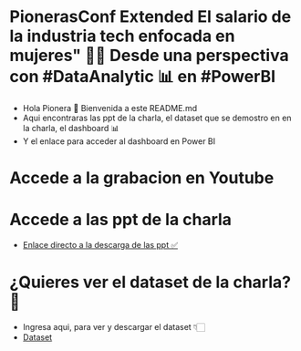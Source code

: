# PionerasConf Extended El salario de la industria tech enfocada en mujeres" 👩‍💻 Desde una perspectiva con #DataAnalytic 📊 en #PowerBI
* Hola Pionera 🚀 Bienvenida a este README.md 
* Aqui encontraras las ppt de la charla, el dataset que se demostro en en la charla, el dashboard 📊
* Y el enlace para acceder al dashboard en Power BI

# Accede a la grabacion en Youtube 

# Accede a las ppt de la charla
* [Enlace directo a la descarga de las ppt ✅](https://drive.google.com/file/d/1hsCkF6VIz-cIc3aOe2vmBrhltAjOGNQM/view?usp=sharing)

# ¿Quieres ver el dataset de la charla? 🌟 
* Ingresa aqui, para ver y descargar el dataset 👇🏻
* [Dataset](https://docs.google.com/spreadsheets/d/1xA5hxZIoovw9UddFB0-_2W_l-_5y0fHx/edit?usp=sharing&ouid=116709244817325455320&rtpof=true&sd=true)

